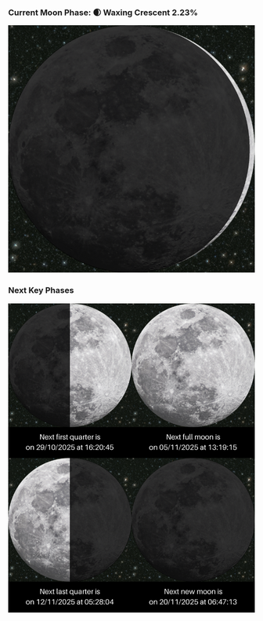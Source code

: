 ### Current Moon Phase: 🌒 Waxing Crescent 2.23%
![Moon Phase](moonphase.png)
### Next Key Phases
![Gallery](gallery.png)